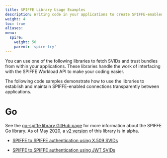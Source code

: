 ```yaml
---
title: SPIFFE Library Usage Examples
description: Writing code in your applications to create SPIFFE-enabled connections
weight: 4
toc: true
aliases:
menu:
  spire:
    weight: 50
    parent: 'spire-try'
---
```


You can use one of the following libraries to fetch SVIDs and trust bundles from within your applications. These libraries handle the work of interfacing with the SPIFFE Workload API to make your coding easier.

The following code samples demonstrate how to use the libraries to establish and maintain SPIFFE-enabled connections transparently between applications.

# Go

See the [go-spiffe library GitHub page](https://github.com/spiffe/go-spiffe) for more information about the SPIFFE Go library. As of May 2020, a [v2 version](https://github.com/spiffe/go-spiffe/tree/master/v2) of this library is in alpha.

* [SPIFFE to SPIFFE authentication using X.509 SVIDs](https://github.com/spiffe/go-spiffe/tree/master/v2/examples/spiffe-tls)

* [SPIFFE to SPIFFE authentication using JWT SVIDs](https://github.com/spiffe/go-spiffe/tree/master/v2/examples/spiffe-jwt-using-proxy)
